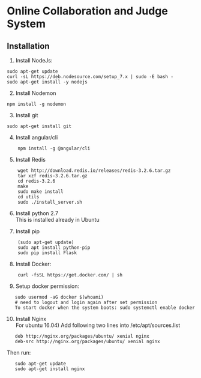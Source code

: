 # Online Collaboration and Judge System

## Installation
1. Install NodeJs:
```
sudo apt-get update
curl -sL https://deb.nodesource.com/setup_7.x | sudo -E bash -
sudo apt-get install -y nodejs
```
 
2. Install Nodemon

```
npm install -g nodemon
```

3. Install git
```
sudo apt-get install git
```

4. Install angular/cli
```
    npm install -g @angular/cli
```

5. Install Redis
```
    wget http://download.redis.io/releases/redis-3.2.6.tar.gz
    tar xzf redis-3.2.6.tar.gz
    cd redis-3.2.6
    make
    sudo make install
    cd utils
    sudo ./install_server.sh
```

6. Install python 2.7  
This is installed already in Ubuntu

7. Install pip
```
    (sudo apt-get update)
    sudo apt install python-pip
    sudo pip install Flask
```

8. Install Docker: 
```
    curl -fsSL https://get.docker.com/ | sh
```

9. Setup docker permission: 
```
   sudo usermod -aG docker $(whoami)
   # need to logout and login again after set permission
   To start docker when the system boots: sudo systemctl enable docker
```

10. Install Nginx  
   For ubuntu 16.04) Add following two lines into /etc/apt/sources.list 
```
   deb http://nginx.org/packages/ubuntu/ xenial nginx 
   deb-src http://nginx.org/packages/ubuntu/ xenial nginx 
``` 
   Then run: 
```
   sudo apt-get update 
   sudo apt-get install nginx
```